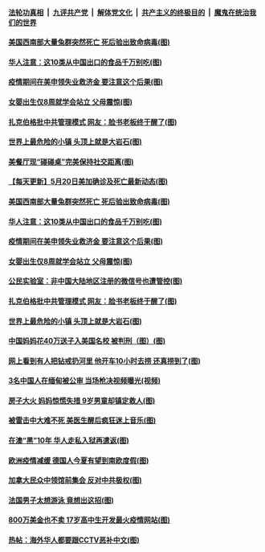 

####  [法轮功真相](../../../../basic/blob/master/README.md?t=05211302) &nbsp;|&nbsp; [九评共产党](../../../../9ping.md/blob/master/README.md?t=05211302) &nbsp;|&nbsp; [解体党文化](../../../../jtdwh.md/blob/master/README.md?t=05211302)  &nbsp;|&nbsp; [共产主义的终极目的](../../../../gczydzjmd.md/blob/master/README.md?t=05211302) &nbsp;|&nbsp; [魔鬼在统治我们的世界](../../../../mgztzwmdsj.md/blob/master/README.md?t=05211302) 

#### [美国西南部大量兔群突然死亡 死后验出致命病毒(图)](../pages/p3/933900.md?t=05211302) 

#### [华人注意：这10类从中国出口的食品千万别吃(图)](../pages/p3/933902.md?t=05211302) 

#### [疫情期间在美申领失业救济金 要注意这个后果(图)](../pages/p3/933894.md?t=05211302) 

#### [女婴出生仅8周就学会站立 父母震惊(图)](../pages/p3/933885.md?t=05211302) 

#### [扎克伯格批中共管理模式 网友：脸书老板终于醒了(图)](../pages/p3/933822.md?t=05211302) 

#### [世界上最危险的小镇 头顶上就是大岩石(图)](../pages/p3/933823.md?t=05211302) 

#### [美餐厅现“碰碰桌”完美保持社交距离(图)](../pages/p3/933924.md?t=05211302) 

#### [【每天更新】5月20日美加确诊及死亡最新动态(图)](../pages/p3/931800.md?t=05211302) 

#### [美国西南部大量兔群突然死亡 死后验出致命病毒(图)](../pages/p3/933900.md?t=05211302) 

#### [华人注意：这10类从中国出口的食品千万别吃(图)](../pages/p3/933902.md?t=05211302) 

#### [疫情期间在美申领失业救济金 要注意这个后果(图)](../pages/p3/933894.md?t=05211302) 

#### [女婴出生仅8周就学会站立 父母震惊(图)](../pages/p3/933885.md?t=05211302) 

#### [公民实验室：非中国大陆地区注册的微信号也遭管控(图)](../pages/p3/933870.md?t=05211302) 

#### [扎克伯格批中共管理模式 网友：脸书老板终于醒了(图)](../pages/p3/933822.md?t=05211302) 

#### [世界上最危险的小镇 头顶上就是大岩石(图)](../pages/p3/933823.md?t=05211302) 

#### [中国妈妈花40万送子入美国名校 被判刑（图）(图)](../pages/p3/933813.md?t=05211302) 

#### [网上看到有人把钻戒扔河里 他开车10小时去捞 还真捞到了(图)](../pages/p3/933792.md?t=05211302) 

#### [3名中国人在缅甸被公审 当场枪决视频曝光(视频)](../pages/p3/933796.md?t=05211302) 

#### [房子大火 妈妈惊慌失措 9岁男童却镇定救人(图)](../pages/p3/933784.md?t=05211302) 

#### [被雷击中大难不死 美医生醒后疯狂迷上音乐(图)](../pages/p3/933766.md?t=05211302) 

#### [在澳“黑”10年 华人走私入狱再遣返(图)](../pages/p3/933715.md?t=05211302) 

#### [欧洲疫情减缓 德国人今夏有望到南欧度假(图)](../pages/p3/933697.md?t=05211302) 

#### [加拿大民众中领馆前集会 反对中共极权(图)](../pages/p3/933692.md?t=05211302) 

#### [法国男子太想游泳 竟想出这招(图)](../pages/p3/933680.md?t=05211302) 

#### [800万美金也不卖 17岁高中生开发最火疫情网站(图)](../pages/p3/933678.md?t=05211302) 

#### [热帖：海外华人都要跟CCTV恶补中文(图)](../pages/p3/933659.md?t=05211302) 

